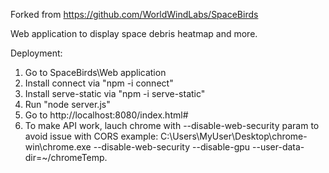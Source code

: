 Forked from https://github.com/WorldWindLabs/SpaceBirds

Web application to display space debris heatmap and more.

Deployment:

1) Go to SpaceBirds\Web application
2) Install connect via "npm -i connect"
3) Install serve-static via "npm -i serve-static"
4) Run "node server.js"
5) Go to http://localhost:8080/index.html#
6) To make API work, lauch chrome with --disable-web-security param to avoid issue with CORS
example: C:\Users\MyUser\Desktop\chrome-win\chrome.exe --disable-web-security --disable-gpu --user-data-dir=~/chromeTemp.